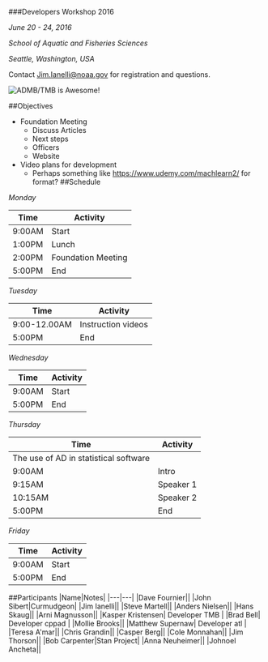 ###Developers Workshop 2016

*June 20 - 24, 2016*

*School of Aquatic and Fisheries Sciences*

*Seattle, Washington, USA*

Contact Jim.Ianelli@noaa.gov for registration and questions.

![ADMB/TMB is Awesome!](http://cdn.collider.com/wp-content/uploads/2015/04/star-wars-7-force-awakens-r2d2-bb8-600x600.jpeg "jpeg")

##Objectives
* Foundation Meeting
  - Discuss Articles
  - Next steps
  - Officers
  - Website
* Video plans for development
  - Perhaps something like https://www.udemy.com/machlearn2/ for format?
##Schedule

_Monday_

|Time|Activity|
|---|---|
|9:00AM|Start|
|1:00PM|Lunch|
|2:00PM|Foundation Meeting|
|5:00PM|End|

_Tuesday_

|Time|Activity|
|---|---|
|9:00-12.00AM|Instruction videos|
|5:00PM|End|

_Wednesday_

|Time|Activity|
|---|---|
|9:00AM|Start|
|5:00PM|End|

_Thursday_

|Time|Activity|
|---|---|
|The use of AD in statistical software|
|9:00AM|Intro|
|9:15AM|Speaker 1|
|10:15AM|Speaker 2|
|5:00PM|End|

_Friday_

|Time|Activity|
|---|---|
|9:00AM|Start|
|5:00PM|End|


##Participants
|Name|Notes|
|---|---|
|Dave Fournier||
|John Sibert|Curmudgeon|
|Jim Ianelli||
|Steve Martell||
|Anders Nielsen||
|Hans Skaug||
|Arni Magnusson||
|Kasper Kristensen| Developer TMB | 
|Brad Bell| Developer cppad |
|Mollie Brooks||
|Matthew Supernaw| Developer atl |
|Teresa A'mar||
|Chris Grandin||
|Casper Berg||
|Cole Monnahan||
|Jim Thorson||
|Bob Carpenter|Stan Project|
|Anna Neuheimer||
|Johnoel Ancheta||
